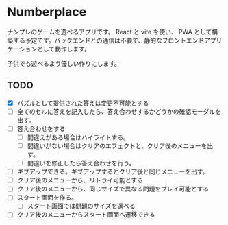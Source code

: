 # Numberplace

ナンプレのゲームを遊べるアプリです。 React と vite を使い、 PWA として構築する予定です。バックエンドとの通信は不要で、静的なフロントエンドアプリケーションとして動作します。

子供でも遊べるよう優しい作りにします。

## TODO

- [x] パズルとして提供された答えは変更不可能とする
- [ ] 全てのセルに答えを記入したら、答え合わせするかどうかの確認モーダルを出す。
- [ ] 答え合わせをする
  - [ ] 間違えがある場合はハイライトする。
  - [ ] 間違いがない場合はクリアのエフェクトと、クリア後のメニューを出す。
  - [ ] 間違いを修正したら答え合わせを行う。
- [ ] ギブアップできる。ギブアップするとクリア後と同じメニューを出す。
- [ ] クリア後のメニューから、リトライ可能とする
- [ ] クリア後のメニューから、同じサイズで異なる問題をプレイ可能とする
- [ ] スタート画面を作る。
  - [ ] スタート画面では問題のサイズを選べる
- [ ] クリア後のメニューからスタート画面へ遷移できる

